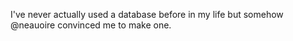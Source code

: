 I've never actually used a database before in my life but somehow @neauoire convinced me to make one.